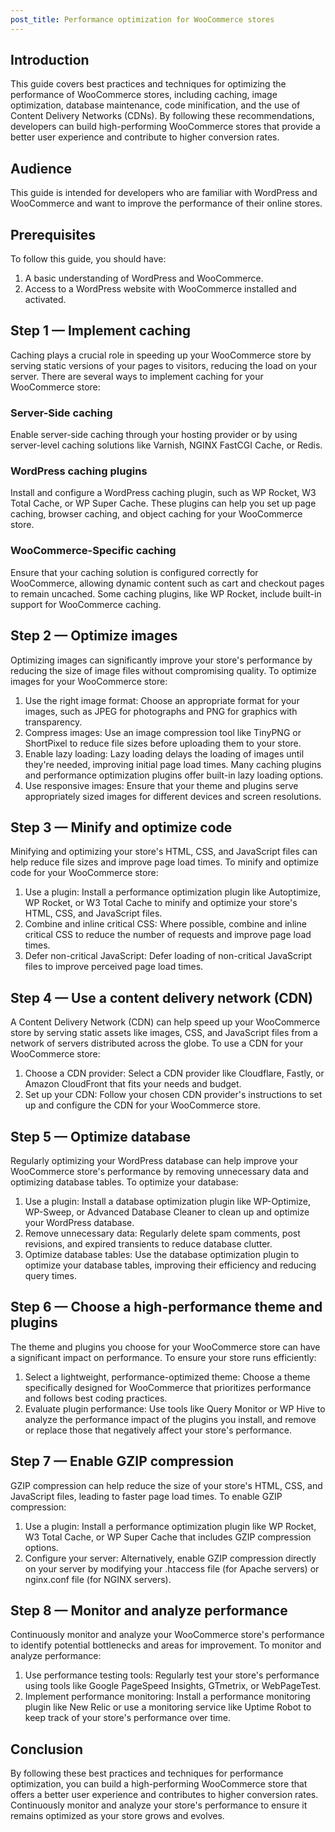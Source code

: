 ```yaml
---
post_title: Performance optimization for WooCommerce stores
---
```


## Introduction

This guide covers best practices and techniques for optimizing the performance of WooCommerce stores, including caching, image optimization, database maintenance, code minification, and the use of Content Delivery Networks (CDNs). By following these recommendations, developers can build high-performing WooCommerce stores that provide a better user experience and contribute to higher conversion rates.

## Audience

This guide is intended for developers who are familiar with WordPress and WooCommerce and want to improve the performance of their online stores.

## Prerequisites

To follow this guide, you should have:

1. A basic understanding of WordPress and WooCommerce.
2. Access to a WordPress website with WooCommerce installed and activated.

## Step 1 — Implement caching

Caching plays a crucial role in speeding up your WooCommerce store by serving static versions of your pages to visitors, reducing the load on your server. There are several ways to implement caching for your WooCommerce store:

### Server-Side caching

Enable server-side caching through your hosting provider or by using server-level caching solutions like Varnish, NGINX FastCGI Cache, or Redis.

### WordPress caching plugins

Install and configure a WordPress caching plugin, such as WP Rocket, W3 Total Cache, or WP Super Cache. These plugins can help you set up page caching, browser caching, and object caching for your WooCommerce store.

### WooCommerce-Specific caching

Ensure that your caching solution is configured correctly for WooCommerce, allowing dynamic content such as cart and checkout pages to remain uncached. Some caching plugins, like WP Rocket, include built-in support for WooCommerce caching.

## Step 2 — Optimize images

Optimizing images can significantly improve your store's performance by reducing the size of image files without compromising quality. To optimize images for your WooCommerce store:

1. Use the right image format: Choose an appropriate format for your images, such as JPEG for photographs and PNG for graphics with transparency.
2. Compress images: Use an image compression tool like TinyPNG or ShortPixel to reduce file sizes before uploading them to your store.
3. Enable lazy loading: Lazy loading delays the loading of images until they're needed, improving initial page load times. Many caching plugins and performance optimization plugins offer built-in lazy loading options.
4. Use responsive images: Ensure that your theme and plugins serve appropriately sized images for different devices and screen resolutions.

## Step 3 — Minify and optimize code

Minifying and optimizing your store's HTML, CSS, and JavaScript files can help reduce file sizes and improve page load times. To minify and optimize code for your WooCommerce store:

1. Use a plugin: Install a performance optimization plugin like Autoptimize, WP Rocket, or W3 Total Cache to minify and optimize your store's HTML, CSS, and JavaScript files.
2. Combine and inline critical CSS: Where possible, combine and inline critical CSS to reduce the number of requests and improve page load times.
3. Defer non-critical JavaScript: Defer loading of non-critical JavaScript files to improve perceived page load times.

## Step 4 — Use a content delivery network (CDN)

A Content Delivery Network (CDN) can help speed up your WooCommerce store by serving static assets like images, CSS, and JavaScript files from a network of servers distributed across the globe. To use a CDN for your WooCommerce store:

1. Choose a CDN provider: Select a CDN provider like Cloudflare, Fastly, or Amazon CloudFront that fits your needs and budget.
2. Set up your CDN: Follow your chosen CDN provider's instructions to set up and configure the CDN for your WooCommerce store.

## Step 5 — Optimize database

Regularly optimizing your WordPress database can help improve your WooCommerce store's performance by removing unnecessary data and optimizing database tables. To optimize your database:

1. Use a plugin: Install a database optimization plugin like WP-Optimize, WP-Sweep, or Advanced Database Cleaner to clean up and optimize your WordPress database.
2. Remove unnecessary data: Regularly delete spam comments, post revisions, and expired transients to reduce database clutter.
3. Optimize database tables: Use the database optimization plugin to optimize your database tables, improving their efficiency and reducing query times.

## Step 6 — Choose a high-performance theme and plugins

The theme and plugins you choose for your WooCommerce store can have a significant impact on performance. To ensure your store runs efficiently:

1. Select a lightweight, performance-optimized theme: Choose a theme specifically designed for WooCommerce that prioritizes performance and follows best coding practices.
2. Evaluate plugin performance: Use tools like Query Monitor or WP Hive to analyze the performance impact of the plugins you install, and remove or replace those that negatively affect your store's performance.

## Step 7 — Enable GZIP compression

GZIP compression can help reduce the size of your store's HTML, CSS, and JavaScript files, leading to faster page load times. To enable GZIP compression:

1. Use a plugin: Install a performance optimization plugin like WP Rocket, W3 Total Cache, or WP Super Cache that includes GZIP compression options.
2. Configure your server: Alternatively, enable GZIP compression directly on your server by modifying your .htaccess file (for Apache servers) or nginx.conf file (for NGINX servers).

## Step 8 — Monitor and analyze performance

Continuously monitor and analyze your WooCommerce store's performance to identify potential bottlenecks and areas for improvement. To monitor and analyze performance:

1. Use performance testing tools: Regularly test your store's performance using tools like Google PageSpeed Insights, GTmetrix, or WebPageTest.
2. Implement performance monitoring: Install a performance monitoring plugin like New Relic or use a monitoring service like Uptime Robot to keep track of your store's performance over time.

## Conclusion

By following these best practices and techniques for performance optimization, you can build a high-performing WooCommerce store that offers a better user experience and contributes to higher conversion rates. Continuously monitor and analyze your store's performance to ensure it remains optimized as your store grows and evolves.
